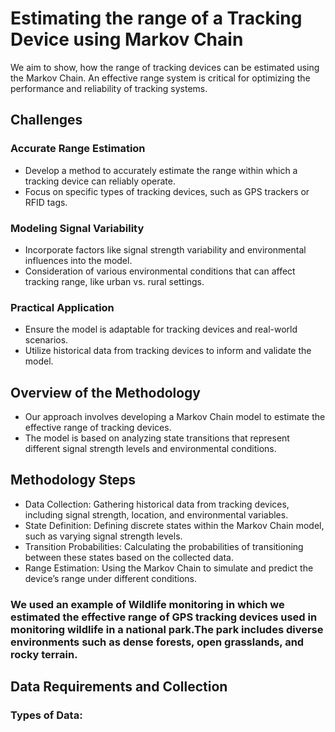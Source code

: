 # Estimating the range of a Tracking Device using Markov Chain

We aim to show, how the range of tracking devices can be estimated using the Markov Chain.
An effective range system is critical for optimizing the performance and reliability of tracking systems.

## Challenges

### Accurate Range Estimation
- Develop a method to accurately estimate the range within which a tracking device can reliably operate.
- Focus on specific types of tracking devices, such as GPS trackers or RFID tags.

### Modeling Signal Variability
- Incorporate factors like signal strength variability and environmental influences into the model.
- Consideration of various environmental conditions that can affect tracking range, like urban vs. rural settings.

### Practical Application
- Ensure the model is adaptable for tracking devices and real-world scenarios.
- Utilize historical data from tracking devices to inform and validate the model.

## Overview of the Methodology
- Our approach involves developing a Markov Chain model to estimate the effective range of tracking devices.
- The model is based on analyzing state transitions that represent different signal strength levels and environmental conditions.

## Methodology Steps
- Data Collection: Gathering historical data from tracking devices, including signal strength, location, and environmental variables.
- State Definition: Defining discrete states within the Markov Chain model, such as varying signal strength levels.
- Transition Probabilities: Calculating the probabilities of transitioning between these states based on the collected data.
- Range Estimation: Using the Markov Chain to simulate and predict the device’s range under different conditions.

### We used an example of Wildlife monitoring in which we estimated the effective range of GPS tracking devices used in monitoring wildlife in a national park.The park includes diverse environments such as dense forests, open grasslands, and rocky terrain.

## Data Requirements and Collection
### Types of Data:


